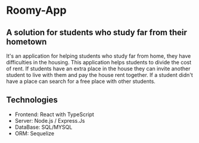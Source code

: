 # Roomy-App

## A solution for students who study far from their hometown

It's an application for helping students who study far from home, they have difficulties in the housing.
This application helps students to divide the cost of rent.
If students have an extra place in the house they can invite another student to live with them and pay the house rent together.
If a student didn't have a place can search for a free place with other students.

## Technologies

- Frontend: React with TypeScript
- Server: Node.js / Express.Js
- DataBase: SQL/MYSQL
- ORM: Sequelize
